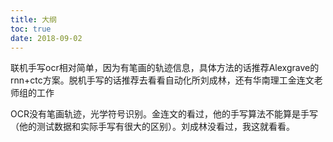 ```yaml
---
title: 大纲
toc: true
date: 2018-09-02
---
```






联机手写ocr相对简单，因为有笔画的轨迹信息，具体方法的话推荐Alexgrave的rnn+ctc方案。脱机手写的话推荐去看看自动化所刘成林，还有华南理工金连文老师组的工作

OCR没有笔画轨迹，光学符号识别。金连文的看过，他的手写算法不能算是手写（他的测试数据和实际手写有很大的区别）。刘成林没看过，我这就看看。
